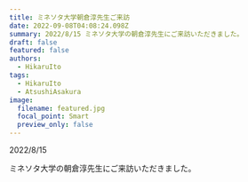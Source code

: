 ```yaml
---
title: ミネソタ大学朝倉淳先生ご来訪
date: 2022-09-08T04:08:24.098Z
summary: 2﻿022/8/15 ミネソタ大学の朝倉淳先生にご来訪いただきました。
draft: false
featured: false
authors:
  - HikaruIto
tags:
  - HikaruIto
  - AtsushiAsakura
image:
  filename: featured.jpg
  focal_point: Smart
  preview_only: false
---
```

2﻿022/8/15

ミネソタ大学の朝倉淳先生にご来訪いただきました。
